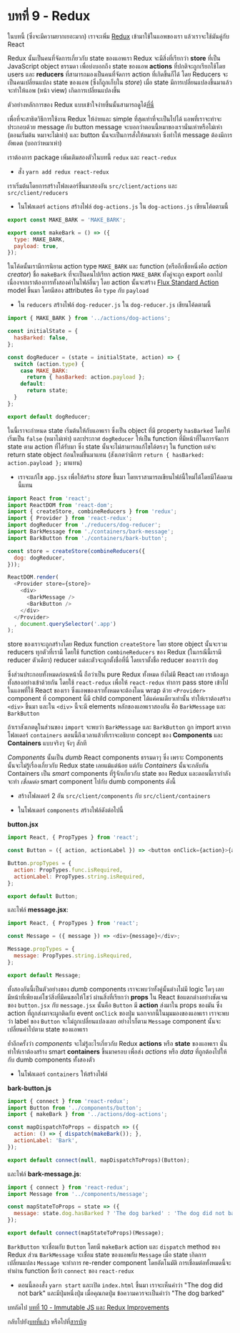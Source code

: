 # บทที่ 9 - Redux

ในบทนี้ (ซึ่งจะมีความยากเยอะมาก) เราจะเพิ่ม [Redux](http://redux.js.org/) เข้ามาใช้ในแอพของเรา แล้วเราจะใช้มันคู่กับ React

Redux นั้นเป็นคนที่จัดการเกี่ยวกับ state ของแอพเรา Redux จะมีสิ่งที่เรียกว่า **store** ที่เป็น JavaScript object​ ธรรมดา เพื่อบ่งบอกถึง state ของแอพ **actions** ที่ปกติจะถูกเรียกใช้โดย users และ **reducers** ที่สามารถมองเป็นคนที่จัดการ action ที่เกิดขึ้นก็ได้ โดย Reducers จะเป็นคนเปลี่ยนแปลง state ของแอพ (ซึ่งก็ถูกเก็บใน *store*) เมื่อ state มีการเปลี่ยนแปลงขึ้นมาแล้ว จะทำให้แอพ (หน้า view) เกิดการเปลี่ยนแปลงขึ้น

ตัวอย่างหลักการของ Redux แบบเข้าใจง่ายขึ้นนั้นสามารถดูได้[ที่นี่](http://slides.com/jenyaterpil/redux-from-twitter-hype-to-production#/9)

เพื่อที่จะสาธิตวิธีการใช้งาน Redux ให้ง่ายและ simple ที่สุดเท่าที่จะเป็นไปได้ แอพที่เราจะทำจะประกอบด้วย message กับ button message จะบอกว่าตอนนี้หมาของเรานั่นเห่าหรือไม่เห่า (ตอนเริ่มต้น หมาจะไม่เห่า) และ button นั้นจะเป็นการสั่งให้หมาเห่า ซึ่งทำให้ message ต้องมีการอัพเดต (บอกว่าหมาเห่า)

เราต้องการ package เพิ่มเติมสองตัวในบทนี้ `redux` และ `react-redux`

- สั่ง `yarn add redux react-redux`

เราเริ่มต้นโดยการสร้างโฟลเดอร์ขึ้นมาสองอัน `src/client/actions` และ `src/client/reducers`

- ในโฟลเดอร์ `actions` สร้างไฟล์ `dog-actions.js` ใน `dog-actions.js` เขียนโค้ดตามนี้

```javascript
export const MAKE_BARK = 'MAKE_BARK';

export const makeBark = () => ({
  type: MAKE_BARK,
  payload: true,
});
```

ในโค้ดนั้นเรามีการนิยาม action type `MAKE_BARK` และ function (หรืออีกชื่อหนึ่งคือ *action creator*) ชื่อ `makeBark` ที่จะเป็นคนไปเรียก action `MAKE_BARK` ทั้งคู่จะถูก export ออกไป เนื่องจากเราต้องการทั้งสองค่าในไฟล์อื่นๆ โดย action นั้นจะสร้าง [Flux Standard Action](https://github.com/acdlite/flux-standard-action) model ขึ้นมา โดยมีสอง attributes คือ `type` กับ `payload`

- ใน `reducers` สร้างไฟล์ `dog-reducer.js` ใน `dog-reducer.js` เขียนโค้ดตามนี้

```javascript
import { MAKE_BARK } from '../actions/dog-actions';

const initialState = {
  hasBarked: false,
};

const dogReducer = (state = initialState, action) => {
  switch (action.type) {
    case MAKE_BARK:
      return { hasBarked: action.payload };
    default:
      return state;
  }
};

export default dogReducer;
```

ในนี้เราจะกำหนด state เริ่มต้นให้กับแอพเรา ซึ่งเป็น object ที่มี property `hasBarked` โดยให้เริ่มเป็น `false` (หมาไม่เห่า) และประกาศ `dogReducer` ให้เป็น function ที่มีหน้าที่ในการจัดการ state ตาม action ที่ได้รับมา ซึ่ง state นั้นจะไม่สามารถแก้ไขได้ตรงๆ ใน function แต่จะ return state object ก้อนใหม่ขึ้นมาแทน (สังเกตว่ามีการ `return { hasBarked: action.payload };` มาแทน)

- เราจะแก้ไข `app.jsx` เพื่อให้สร้าง *store* ขึ้นมา โดยเราสามารถเขียนไฟล์นี้ใหม่ได้โดยมีโค้ดตามนี้แทน

```javascript
import React from 'react';
import ReactDOM from 'react-dom';
import { createStore, combineReducers } from 'redux';
import { Provider } from 'react-redux';
import dogReducer from './reducers/dog-reducer';
import BarkMessage from './containers/bark-message';
import BarkButton from './containers/bark-button';

const store = createStore(combineReducers({
  dog: dogReducer,
}));

ReactDOM.render(
  <Provider store={store}>
    <div>
      <BarkMessage />
      <BarkButton />
    </div>
  </Provider>
  , document.querySelector('.app')
);
```

store ของเราจะถูกสร้างโดย Redux function `createStore` โดย store object นั้นจะรวม reducers ทุกตัวที่เรามี โดยใช้ function `combineReducers` ของ Redux (ในกรณีนี้เรามี reducer ตัวเดียว) reducer แต่ละตัวจะถูกตั้งชื่อที่นี่ โดยเราตั้งชื่อ reducer ของเราว่า `dog`

ซึ่งส่วนประกอบทั้งหมดก่อนหน้านี้ ถือว่าเป็น pure Redux ทั้งหมด ยังไม่มี React เลย เราต้้องผูกทั้งสองอย่างเข้าด้วยกัน โดยใช้ `react-redux` เพื่อให้ `react-redux` ทำการ pass store เข้าไปในแอพที่ใช้ React ของเรา ซึ่งแอพของเราทั้งหมดจะต้องโดน wrap ด้วย `<Provider>` component ที่ component นี้มี child component ได้แค่คนเดียวเท่านั้น ทำให้เราต้องสร้าง `<div>` ขึ้นมา และใน `<div>` นี้จะมี elements หลักของแอพเราสองอัน คือ `BarkMessage` และ `BarkButton`

ถ้าเราสังเกตดูในส่วนของ `import` จะพบว่า `BarkMessage` และ `BarkButton` ถูก import มาจากโฟลเดอร์ `containers` ตอนนี้ถึงเวลาแล้วที่เราจะอธิบาย concept ของ **Components** และ **Containers** แบบจริงๆ จังๆ สักที

*Components* นั้นเป็น *dumb* React components ธรรมดาๆ ซึ่ง เพราะ Components นั้นจะไม่รู้เรื่องเกี่ยวกับ Redux state เลยแม้แต่น้อย แต่กับ *Containers* นั้นจะกลับกัน Containers เป็น *smart* components ที่รู้จักเกี่ยวกับ state ของ Redux และตอนนี้เรากำลังจะทำ *เชื่อมต่อ* smart component ไปกับ dumb components ดังนี้

- สร้างโฟลเดอร์ 2 อัน `src/client/components` กับ `src/client/containers`

- ในโฟลเดอร์ `components` สร้างไฟล์ดังต่อไปนี้

**button.jsx**

```javascript
import React, { PropTypes } from 'react';

const Button = ({ action, actionLabel }) => <button onClick={action}>{actionLabel}</button>;

Button.propTypes = {
  action: PropTypes.func.isRequired,
  actionLabel: PropTypes.string.isRequired,
};

export default Button;
```

และไฟล์ **message.jsx**:

```javascript
import React, { PropTypes } from 'react';

const Message = ({ message }) => <div>{message}</div>;

Message.propTypes = {
  message: PropTypes.string.isRequired,
};

export default Message;

```

ทั้งสองอันนี้เป็นตัวอย่างของ *dumb* components เราจะพบว่าทั้งคู่นั้นต่างไม่มี logic ใดๆ เลย มีหน้าที่เพียงแค่โชว์สิ่งที่มีคนขอให้โชว์ ผ่านสิ่งที่เรียกว่า **props** ใน React ข้อแตกต่างอย่างชัดเจนของ `button.jsx` กับ `message.jsx` นั้นคือ `Button` มี **action** ส่งมาใน props ของมัน ซึ่ง action ที่ถูกส่งมาจะผูกติดกับ event `onClick` ของปุ่ม นอกจากนี้ในมุมมองของแอพเรา เราจะพบว่า label ของ `Button` จะไม่ถูกเปลี่ยนแปลงเลย อย่างไรก็ตาม `Message` component นั้นจะเปลี่ยนค่าไปตาม state ของแอพเรา

ย้ำอีกครั้งว่า *components* จะไม่รู้อะไรเกี่ยวกับ Redux **actions** หรือ **state** ของแอพเรา นั่นทำให้เราต้องสร้าง smart **containers** ขึ้นมาครอบ เพื่อส่ง *actions* หรือ *data* ที่ถูกต้องไปให้กับ dumb components ทั้งสองตัว

- ในโฟลเดอร์ `containers` ให้สร้างไฟล์

**bark-button.js**

```javascript
import { connect } from 'react-redux';
import Button from '../components/button';
import { makeBark } from '../actions/dog-actions';

const mapDispatchToProps = dispatch => ({
  action: () => { dispatch(makeBark()); },
  actionLabel: 'Bark',
});

export default connect(null, mapDispatchToProps)(Button);
```

และไฟล์ **bark-message.js**:

```javascript
import { connect } from 'react-redux';
import Message from '../components/message';

const mapStateToProps = state => ({
  message: state.dog.hasBarked ? 'The dog barked' : 'The dog did not bark',
});

export default connect(mapStateToProps)(Message);
```

`BarkButton` จะเชื่อมกับ `Button` โดยมี `makeBark` action และ `dispatch` method ของ Redux ส่วน `BarkMessage` จะเชื่อม state ของแอพกับ `Message` เมื่อ state เกิดการเปลี่ยนแปลง `Message` จะทำการ re-render component โดยอัตโนมัติ การเชื่อมต่อทั้งหมดนี้จะทำผ่าน function ชื่อว่า `connect` ของ `react-redux`

- ตอนนี้ลองสั่ง `yarn start` และเปิด `index.html` ขึ้นมา เราจะเห็นคำว่า "The dog did not bark" และมีปุ่มหนึ่งปุ่ม เมื่อคุณกดปุ่ม ข้อความควรจะเป็นคำว่า "The dog barked"

บทถัดไป [บทที่ 10 - Immutable JS และ Redux Improvements](/tutorial/10-immutable-redux-improvements)

กลับไปยัง[บทที่แล้ว](/tutorial/8-react) หรือไปที่[สารบัญ](https://github.com/MicroBenz/js-stack-from-scratch#table-of-contents)

